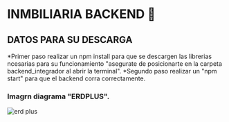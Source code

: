 # INMBILIARIA BACKEND 🔐
## DATOS PARA SU DESCARGA
*Primer paso realizar un npm install para que se descargen las librerias ncesarias para su funcionamiento "asegurate de posicionarte en la carpeta backend_integrador al abrir la terminal".
*Segundo paso realizar un "npm start" para que el backend corra correctamente.

### Imagrn diagrama "ERDPLUS".
![erd plus](https://github.com/FabricioTosi/backend_integrador/assets/133718978/3bb11790-6511-490c-95ba-515a11cdcefb)
